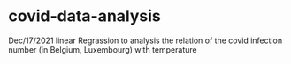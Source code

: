 # covid-data-analysis
Dec/17/2021 
linear Regrassion to analysis the relation of the covid infection number (in Belgium, Luxembourg) with temperature 
